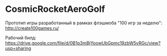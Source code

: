 # CosmicRocketAeroGolf

Прототип игры разработанный в рамках флэшмоба "100 игр за неделю": http://create100games.ru/

Рабочий билд: https://drive.google.com/file/d/0B1p3mBjYoowUbGpmc19zbW5vRGc/view?usp=sharing
